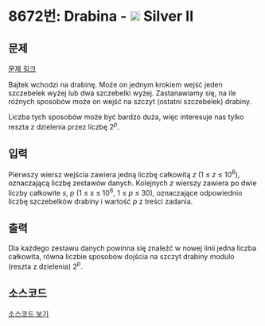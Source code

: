 # 8672번: Drabina - <img src="https://static.solved.ac/tier_small/9.svg" style="height:20px" /> Silver II

<!-- performance -->

<!-- 문제 제출 후 깃허브에 푸시를 했을 때 제출한 코드의 성능이 입력될 공간입니다.-->

<!-- end -->

## 문제

[문제 링크](https://boj.kr/8672)


<p>Bajtek wchodzi na drabinę. Może on jednym krokiem wejść jeden szczebelek wyżej lub dwa szczebelki wyżej. Zastanawiamy się, na ile różnych sposobów może on wejść na szczyt (ostatni szczebelek) drabiny.</p>

<p>Liczba tych sposobów może być bardzo duża, więc interesuje nas tylko reszta z dzielenia przez liczbę 2<em><sup>p</sup></em>.</p>



## 입력


<p>Pierwszy wiersz wejścia zawiera jedną liczbę całkowitą <em>z</em>&nbsp;(1 ≤ <em>z</em> ≤ 10<sup>6</sup>), oznaczającą liczbę zestawów danych. Kolejnych <em>z</em>&nbsp;wierszy zawiera po dwie liczby całkowite <em>s</em>, <em>p</em>&nbsp;(1 ≤ <em>s</em> ≤ 10<sup>6</sup>, 1 ≤ <em>p</em> ≤ 30), oznaczające odpowiednio liczbę szczebelków drabiny i wartość <em>p</em>&nbsp;z treści zadania.</p>



## 출력


<p>Dla każdego zestawu danych powinna się znaleźć w nowej linii jedna liczba całkowita, równa liczbie sposobów dojścia na szczyt drabiny modulo (reszta z dzielenia) 2<em><sup>p</sup></em>.</p>



## 소스코드

[소스코드 보기](Drabina.cpp)